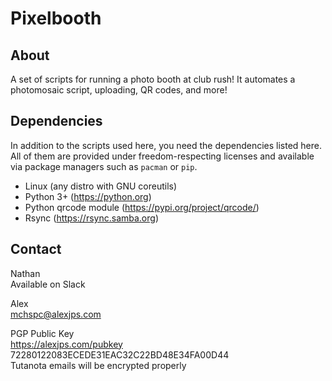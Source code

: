 # Pixelbooth

## About
A set of scripts for running a photo booth at club rush! It automates a photomosaic script, uploading, QR codes, and more!

## Dependencies
In addition to the scripts used here, you need the dependencies listed here.
All of them are provided under freedom-respecting licenses and available via package managers such as `pacman` or `pip`.

- Linux (any distro with GNU coreutils)  
- Python 3+ (https://python.org)  
- Python qrcode module (https://pypi.org/project/qrcode/)  
- Rsync (https://rsync.samba.org)  

## Contact

Nathan  
Available on Slack

Alex  
mchspc@alexjps.com

PGP Public Key  
https://alexjps.com/pubkey  
72280122083ECEDE31EAC32C22BD48E34FA00D44  
Tutanota emails will be encrypted properly
